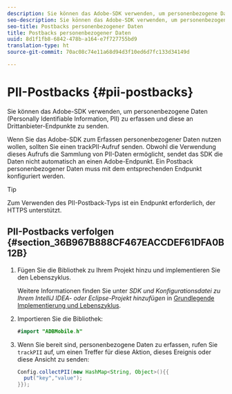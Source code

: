 ```yaml
---
description: Sie können das Adobe-SDK verwenden, um personenbezogene Daten (Personally Identifiable Information, PII) zu erfassen und diese an Drittanbieter-Endpunkte zu senden.
seo-description: Sie können das Adobe-SDK verwenden, um personenbezogene Daten (Personally Identifiable Information, PII) zu erfassen und diese an Drittanbieter-Endpunkte zu senden.
seo-title: Postbacks personenbezogener Daten
title: Postbacks personenbezogener Daten
uuid: 8d1f1fb8-6842-478b-a164-e7f727755bd9
translation-type: ht
source-git-commit: 70ac08c74e11a68d94d3f10ed6d7fc133d34149d

---
```



# PII-Postbacks {#pii-postbacks}

Sie können das Adobe-SDK verwenden, um personenbezogene Daten (Personally Identifiable Information, PII) zu erfassen und diese an Drittanbieter-Endpunkte zu senden.

Wenn Sie das Adobe-SDK zum Erfassen personenbezogener Daten nutzen wollen, sollten Sie einen trackPII-Aufruf senden. Obwohl die Verwendung dieses Aufrufs die Sammlung von PII-Daten ermöglicht, sendet das SDK die Daten nicht automatisch an einen Adobe-Endpunkt. Ein Postback personenbezogener Daten muss mit dem entsprechenden Endpunkt konfiguriert werden.

>[!TIP]
>
>Zum Verwenden des PII-Postback-Typs ist ein Endpunkt erforderlich, der HTTPS unterstützt.

## PII-Postbacks verfolgen {#section_36B967B888CF467EACCDEF61DFA0B12B}

1. Fügen Sie die Bibliothek zu Ihrem Projekt hinzu und implementieren Sie den Lebenszyklus.

   Weitere Informationen finden Sie unter *SDK und Konfigurationsdatei zu Ihrem IntelliJ IDEA- oder Eclipse-Projekt hinzufügen* in [Grundlegende Implementierung und Lebenszyklus](/help/android/getting-started/dev-qs.md).

1. Importieren Sie die Bibliothek:

   ```java
   #import "ADBMobile.h"
   ```

1. Wenn Sie bereit sind, personenbezogene Daten zu erfassen, rufen Sie `trackPII` auf, um einen Treffer für diese Aktion, dieses Ereignis oder diese Ansicht zu senden:

   ```java
   Config.collectPII(new HashMap<String, Object>(){{
     put("key","value");
   }});
   ```

